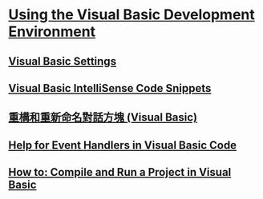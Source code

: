 # [Using the Visual Basic Development Environment](using-the-visual-basic-development-environment.md)
## [Visual Basic Settings](TocOutOfQuery)
## [Visual Basic IntelliSense Code Snippets](TocOutOfQuery)
## [重構和重新命名對話方塊 (Visual Basic)](refactoring-and-rename-dialog-box.md)
## [Help for Event Handlers in Visual Basic Code](TocOutOfQuery)
## [How to: Compile and Run a Project in Visual Basic](how-to-compile-and-run-a-project.md)
